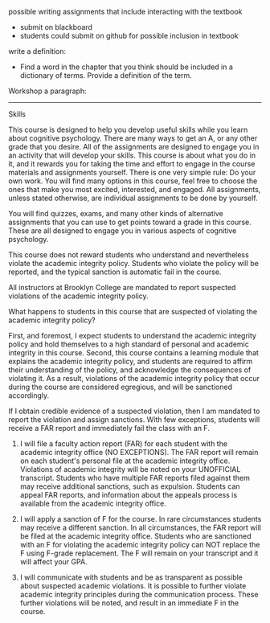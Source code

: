 

possible writing assignments that include interacting with the textbook

- submit on blackboard
- students could submit on github for possible inclusion in textbook

write a definition:

- Find a word in the chapter that you think should be included in a dictionary of terms. Provide a definition of the term.


Workshop a paragraph:



---

Skills

This course is designed to help you develop useful skills while you learn about cognitive psychology. There are many ways to get an A, or any other grade that you desire. All of the assignments are designed to engage you in an activity that will develop your skills. This course is about what you do in it, and it rewards you for taking the time and effort to engage in the course materials and assignments yourself. There is one very simple rule: Do your own work. You will find many options in this course, feel free to choose the ones that make you most excited, interested, and engaged. All assignments, unless stated otherwise, are individual assignments to be done by yourself.

You will find quizzes, exams, and many other kinds of alternative assignments that you can use to get points toward a grade in this course. These are all designed to engage you in various aspects of cognitive psychology.

This course does not reward students who understand and nevertheless violate the academic integrity policy. Students who violate the policy will be reported, and the typical sanction is automatic fail in the course.

All instructors at Brooklyn College are mandated to report suspected violations of the academic integrity policy.

What happens to students in this course that are suspected of violating the academic integrity policy?

First, and foremost, I expect students to understand the academic integrity policy and hold themselves to a high standard of personal and academic integrity in this course. Second, this course contains a learning module that explains the academic integrity policy, and students are required to affirm their understanding of the policy, and acknowledge the consequences of violating it. As a result, violations of the academic integrity policy that occur during the course are considered egregious, and will be sanctioned accordingly.

If I obtain credible evidence of a suspected violation, then I am mandated to report the violation and assign sanctions. With few exceptions, students will receive a FAR report and immediately fail the class with an F.

1. I will file a faculty action report (FAR) for each student with the academic integrity office (NO EXCEPTIONS). The FAR report will remain on each student's personal file at the academic integrity office. Violations of academic integrity will be noted on your UNOFFICIAL transcript. Students who have multiple FAR reports filed against them may receive additional sanctions, such as expulsion. Students can appeal FAR reports, and information about the appeals process is available from the academic integrity office.

2. I will apply a sanction of F for the course. In rare circumstances students may receive a different sanction. In all circumstances, the FAR report will be filed at the academic integrity office. Students who are sanctioned with an F for violating the academic integrity policy can NOT replace the F using F-grade replacement. The F will remain on your transcript and it will affect your GPA.

3. I will communicate with students and be as transparent as possible about suspected academic violations. It is possible to further violate academic integrity principles during the communication process. These further violations will be noted, and result in an immediate F in the course.





